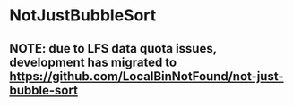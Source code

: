 # NotJustBubbleSort

## **NOTE:** due to LFS data quota issues, development has migrated to https://github.com/LocalBinNotFound/not-just-bubble-sort

